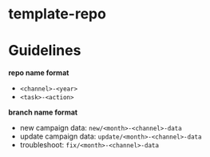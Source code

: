 # template-repo


# Guidelines

**repo name format**

- `<channel>-<year>`
- `<task>-<action>`

**branch name format**
<br/>
- new campaign data: `new/<month>-<channel>-data` <br/>
- update campaign data: `update/<month>-<channel>-data` <br/>
- troubleshoot: `fix/<month>-<channel>-data`
